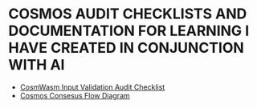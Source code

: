 # COSMOS AUDIT CHECKLISTS AND DOCUMENTATION FOR LEARNING I HAVE CREATED IN CONJUNCTION WITH AI
- [CosmWasm Input Validation Audit Checklist](./input_validation.md)
- [Cosmos Consesus Flow Diagram](./cosmos_consensus_diagram.md)
